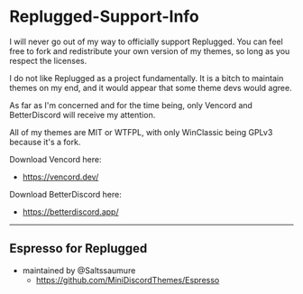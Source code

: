 # Replugged-Support-Info

I will never go out of my way to officially support Replugged. You can feel free to fork and redistribute your own version of my themes, so long as you respect the licenses. 

I do not like Replugged as a project fundamentally. It is a bitch to maintain themes on my end, and it would appear that some theme devs would agree. 

As far as I'm concerned and for the time being, only Vencord and BetterDiscord will receive my attention.

All of my themes are MIT or WTFPL, with only WinClassic being GPLv3 because it's a fork.

Download Vencord here: 
- https://vencord.dev/

Download BetterDiscord here:
- https://betterdiscord.app/


------

## Espresso for Replugged
  * maintained by @Saltssaumure
    * https://github.com/MiniDiscordThemes/Espresso
